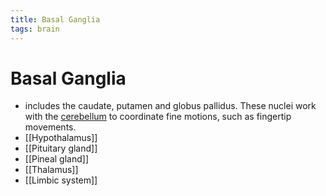 ```yaml
---
title: Basal Ganglia
tags: brain
---
```


# Basal Ganglia
- includes the caudate, putamen and globus pallidus. These nuclei work with the [cerebellum](Cerebellum.md) to coordinate fine motions, such as fingertip movements.
- [[Hypothalamus]] 
- [[Pituitary gland]] 
- [[Pineal gland]] 
- [[Thalamus]]
- [[Limbic system]] 






























